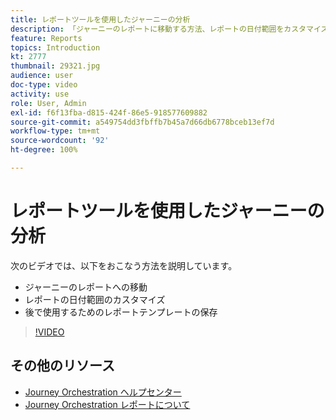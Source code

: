 ```yaml
---
title: レポートツールを使用したジャーニーの分析
description: 「ジャーニーのレポートに移動する方法、レポートの日付範囲をカスタマイズする方法、将来使用するためにレポートテンプレートを保存する方法について説明します」
feature: Reports
topics: Introduction
kt: 2777
thumbnail: 29321.jpg
audience: user
doc-type: video
activity: use
role: User, Admin
exl-id: f6f13fba-d815-424f-86e5-918577609882
source-git-commit: a549754dd3fbffb7b45a7d66db6778bceb13ef7d
workflow-type: tm+mt
source-wordcount: '92'
ht-degree: 100%

---
```


# レポートツールを使用したジャーニーの分析

次のビデオでは、以下をおこなう方法を説明しています。

* ジャーニーのレポートへの移動
* レポートの日付範囲のカスタマイズ
* 後で使用するためのレポートテンプレートの保存

>[!VIDEO](https://video.tv.adobe.com/v/29321?quality=12)

## その他のリソース

* [Journey Orchestration ヘルプセンター](https://experienceleague.adobe.com/docs/journeys/using/journey-orchestration-home.html?lang=ja)
* [Journey Orchestration レポートについて](https://experienceleague.adobe.com/docs/journeys/using/journey-reports/about-journey-reports.html?lang=ja)
